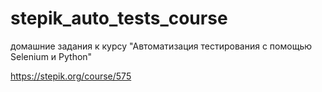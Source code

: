 # stepik_auto_tests_course
домашние задания к курсу "Автоматизация тестирования с помощью Selenium и Python"

https://stepik.org/course/575